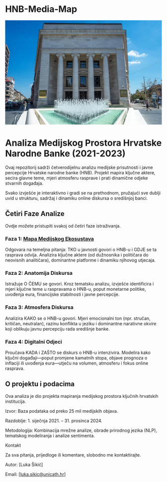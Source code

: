 # HNB-Media-Map

![](photo.jpg)




# Analiza Medijskog Prostora Hrvatske Narodne Banke (2021-2023)

Ovaj repozitorij sadrži četverodijelnu analizu medijske prisutnosti i javne percepcije Hrvatske narodne banke (HNB). Projekt mapira ključne aktere, secira glavne teme, mjeri atmosferu rasprave i prati dinamične odjeke stvarnih događaja.

Svako izvješće je interaktivno i gradi se na prethodnom, pružajući sve dublji uvid u strukturu, sadržaj i dinamiku online diskursa o središnjoj banci.

## Četiri Faze Analize

Ovdje možete pristupiti svakoj od četiri faze istraživanja.

### Faza 1: [Mapa Medijskog Ekosustava](https://raw.githack.com/lusiki/HNB-Media-Map/main/Mapa.html)

  Odgovara na temeljna pitanja: TKO u javnosti govori o HNB-u i GDJE se ta rasprava odvija. Analizira ključne aktere (od dužnosnika i političara do neovisnih analitičara), dominantne platforme i dinamiku njihovog utjecaja.

### Faza 2: Anatomija Diskursa

  Istražuje O ČEMU se govori. Kroz tematsku analizu, izvješće identificira i mjeri ključne teme u raspravama o HNB-u, poput monetarne politike, uvođenja eura, financijske stabilnosti i javne percepcije.

### Faza 3: Atmosfera Diskursa

  Analizira KAKO se o HNB-u govori. Mjeri emocionalni ton (npr. stručan, kritičan, neutralan), razinu konflikta u jeziku i dominantne narativne okvire koji oblikuju javnu percepciju rada središnje banke.

### Faza 4: Digitalni Odjeci

  Proučava KADA i ZAŠTO se diskurs o HNB-u intenzivira. Modelira kako ključni događaji—poput promjene kamatnih stopa, objave prognoza o inflaciji ili uvođenja eura—utječu na volumen, atmosferu i fokus online rasprava.





## O projektu i podacima

Ova analiza je dio projekta mapiranja medijskog prostora ključnih hrvatskih institucija.

  Izvor: Baza podataka od preko 25 mil medijskih objava.

  Razdoblje: 1. siječnja 2021. – 31. prosinca 2024.

  Metodologija: Kombinacija mrežne analize, obrade prirodnog jezika (NLP), tematskog modeliranja i analize sentimenta.
    
    
    
Kontakt

Za sva pitanja, prijedloge ili komentare, slobodno me kontaktirajte.

  Autor: [Luka Šikić]

  Email: [luka.sikic@unicath.hr]